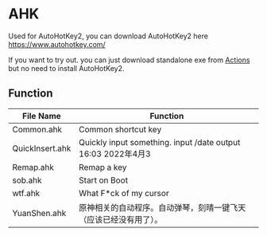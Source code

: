 # AHK

Used for AutoHotKey2, you can download AutoHotKey2 here <https://www.autohotkey.com/>

If you want to try out. you can just download standalone exe from [Actions](https://github.com/oldshensheep/ahk/actions) but no need to install AutoHotKey2.

## Function

| File Name       | Function                                                         |
| --------------- | ---------------------------------------------------------------- |
| Common.ahk      | Common shortcut key                                              |
| QuickInsert.ahk | Quickly input something. input /date output 16:03 2022年4月3     |
| Remap.ahk       | Remap a key                                                      |
| sob.ahk         | Start on Boot                                                    |
| wtf.ahk         | What F\*ck of my cursor                                          |
| YuanShen.ahk    | 原神相关的自动程序。自动弹琴，刻晴一键飞天（应该已经没有用了）。 |
